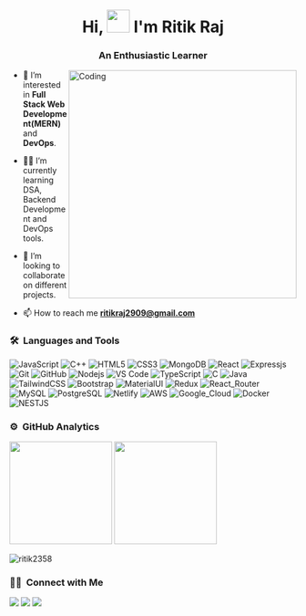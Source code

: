 <h1 align="center"> Hi, <img src="https://raw.githubusercontent.com/MartinHeinz/MartinHeinz/master/wave.gif" width="40px"> I'm Ritik Raj </h1>
<h3 align="center">An Enthusiastic Learner</h3>
<!-- <br/> -->
<img align= "right" alt="Coding" width="400" src="https://camo.githubusercontent.com/cae12fddd9d6982901d82580bdf321d81fb299141098ca1c2d4891870827bf17/68747470733a2f2f6d69726f2e6d656469756d2e636f6d2f6d61782f313336302f302a37513379765349765f7430696f4a2d5a2e676966">

- 🌱 I’m interested in **Full Stack Web Development(MERN)** and **DevOps**.

- 👨‍💻 I’m currently learning DSA, Backend Development and DevOps tools.

- 💞️ I’m looking to collaborate on different projects.

- 📫 How to reach me **ritikraj2909@gmail.com**

<!---
ritik2358/ritik2358 is a ✨ special ✨ repository because its `README.md` (this file) appears on your GitHub profile.
You can click the Preview link to take a look at your changes.
--->
### 🛠 &nbsp;Languages and Tools
![JavaScript](https://img.shields.io/badge/-JavaScript-%23F7DF1C?style=for-the-badge&logo=javascript&logoColor=000000&labelColor=%23F7DF1C&color=%23FFCE5A)
![C++](https://img.shields.io/badge/C%2B%2B-00599C?style=for-the-badge&logo=c%2B%2B&logoColor=white)
![HTML5](https://img.shields.io/badge/-HTML5-%23E44D27?style=for-the-badge&logo=html5&logoColor=ffffff)
![CSS3](https://img.shields.io/badge/-CSS3-%231572B6?style=for-the-badge&logo=css3)
![MongoDB](https://img.shields.io/badge/MongoDB-4EA94B?style=for-the-badge&logo=mongodb&logoColor=white)
![React](https://img.shields.io/badge/-React-61DAFB?style=for-the-badge&logo=react&logoColor=ffffff)
![Expressjs](https://img.shields.io/badge/-Expressjs-181717?style=for-the-badge&logo=express)
![Git](https://img.shields.io/badge/-Git-%23F05032?style=for-the-badge&logo=git&logoColor=%23ffffff)
![GitHub](https://img.shields.io/badge/-GitHub-181717?style=for-the-badge&logo=github)
![Nodejs](https://img.shields.io/badge/-Nodejs-339933?style=for-the-badge&logo=Node.js&logoColor=ffffff)
![VS Code](http://img.shields.io/badge/-VS%20Code-007ACC?style=for-the-badge&logo=visual-studio-code&logoColor=ffffff)
![TypeScript](https://img.shields.io/badge/TypeScript-007ACC?style=for-the-badge&logo=typescript&logoColor=white)
![C](https://img.shields.io/badge/C-00599C?style=for-the-badge&logo=c&logoColor=white)
![Java](https://img.shields.io/badge/Java-ED8B00?style=for-the-badge&logo=java&logoColor=white)
![TailwindCSS](https://img.shields.io/badge/Tailwind_CSS-38B2AC?style=for-the-badge&logo=tailwind-css&logoColor=white)
![Bootstrap](https://img.shields.io/badge/Bootstrap-563D7C?style=for-the-badge&logo=bootstrap&logoColor=white)
![MaterialUI](https://img.shields.io/badge/Material--UI-0081CB?style=for-the-badge&logo=material-ui&logoColor=white)
![Redux](https://img.shields.io/badge/Redux-593D88?style=for-the-badge&logo=redux&logoColor=white)
![React_Router](https://img.shields.io/badge/React_Router-CA4245?style=for-the-badge&logo=react-router&logoColor=white)
![MySQL](https://img.shields.io/badge/MySQL-00000F?style=for-the-badge&logo=mysql&logoColor=white)
![PostgreSQL](https://img.shields.io/badge/PostgreSQL-316192?style=for-the-badge&logo=postgresql&logoColor=white)
![Netlify](https://img.shields.io/badge/Netlify-00C7B7?style=for-the-badge&logo=netlify&logoColor=white)
![AWS](https://img.shields.io/badge/Amazon_AWS-232F3E?style=for-the-badge&logo=amazon-aws&logoColor=white)
![Google_Cloud](https://img.shields.io/badge/Google_Cloud-4285F4?style=for-the-badge&logo=google-cloud&logoColor=white)
![Docker](https://img.shields.io/badge/Docker-2496ED?style=for-the-badge&logo=docker&logoColor=white)
![NESTJS](https://img.shields.io/badge/NESTJS-12100E?style=for-the-badge&logo=nestjs&logoColor=white)



### ⚙️ &nbsp;GitHub Analytics

<p align="left">
  <img height="180em" src="https://github-readme-stats-eight-theta.vercel.app/api?username=ritik2358&show_icons=true&theme=algolia&include_all_commits=true&count_private=true"/>
 <img height="180em" src="https://github-readme-stats-eight-theta.vercel.app/api/top-langs/?username=ritik2358&layout=compact&langs_count=8&theme=algolia"/>
 </p>
<p><img align="center" src="https://github-readme-streak-stats.herokuapp.com/?user=ritik2358&theme=algolia" alt="ritik2358" /></p>


### 🤝🏻 &nbsp;Connect with Me

<p>
<a href="https://linkedin.com/in/rits2358"><img src="https://img.shields.io/badge/-LinkedIn-0077B5?style=flat&logo=Linkedin&logoColor=white"/></a>
<a href="mailto:ritikraj2909@gmail.com"><img src="https://img.shields.io/badge/-ritikraj2909@gmail.com-D14836?style=flat&logo=Gmail&logoColor=white"/></a>
<a href="https://www.instagram.com/ritik117/"><img src="https://img.shields.io/badge/-Instagram-E4405F?style=flat&logo=Instagram&logoColor=white"/>
</a>

</p>


<!-- ## Total Visitors

 ![VisitorCount](https://profile-counter.glitch.me/ritik2358/count.svg) -->

<!-- <p><img align="center" src="https://github-readme-stats.vercel.app/api/top-langs?username=ritik2358&show_icons=true&locale=en&layout=compact" alt="Ritik Raj" /></p> -->

